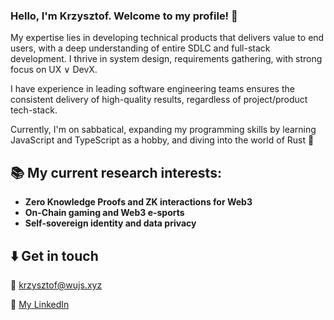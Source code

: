 ### Hello, I'm Krzysztof. Welcome to my profile! 🙇

My expertise lies in developing technical products that delivers value to end users, with a deep understanding of entire SDLC and full-stack development. I thrive in system design, requirements gathering, with strong focus on UX &or; DevX. 

I have experience in leading software engineering teams ensures the consistent delivery of high-quality results, regardless of project/product tech-stack. 

Currently, I'm on sabbatical, expanding my programming skills by learning JavaScript and TypeScript as a hobby, and diving into the world of Rust 🦀

## 📚 My current research interests:
* **Zero Knowledge Proofs and ZK interactions for Web3**
* **On-Chain gaming and Web3 e-sports**
* **Self-sovereign identity and data privacy**

## ⬇️ Get in touch
📨 [krzysztof@wujs.xyz](mailto:krzysztof@wujs.xyz)

💼 [My LinkedIn](https://www.linkedin.com/in/wujs/)
